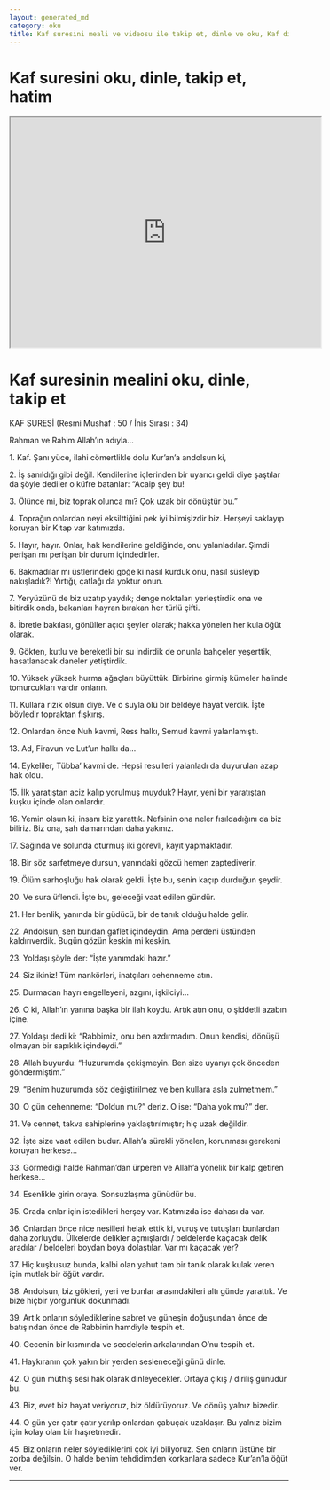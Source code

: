 ```yaml
---
layout: generated_md
category: oku
title: Kaf suresini meali ve videosu ile takip et, dinle ve oku, Kaf dinle, Kaf meali, hatim dinle, hatim yap.
---
```


<div class="container">
  <div class="row">
    <div class="col-lg-12">
      <h1>Kaf suresini oku, dinle, takip et, hatim</h1>
      <div class="div-youtube-embed">
        <iframe width="560" height="415" src="https://www.youtube.com/embed/">frameborder="0" allowfullscreen></iframe>
      </div>
    </div>
  </div>

  <div class="row">
    <div class="col-lg-12">
      <h1>Kaf suresinin mealini oku, dinle, takip et</h1>
      <div><p>KAF SURESİ (Resmi Mushaf : 50 / İniş Sırası : 34)</p><p>Rahman ve Rahim Allah’ın adıyla…</p><p></p><p></p><p>1. Kaf. Şanı yüce, ilahi cömertlikle dolu Kur’an’a andolsun ki,</p><p></p><p></p><p>2. İş sanıldığı gibi değil. Kendilerine içlerinden bir uyarıcı geldi diye şaştılar da şöyle dediler o küfre batanlar: “Acaip şey bu!</p><p></p><p></p><p>3. Ölünce mi, biz toprak olunca mı? Çok uzak bir dönüştür bu.”</p><p></p><p></p><p>4. Toprağın onlardan neyi eksilttiğini pek iyi bilmişizdir biz. Herşeyi saklayıp koruyan bir Kitap var katımızda.</p><p></p><p></p><p>5. Hayır, hayır. Onlar, hak kendilerine geldiğinde, onu yalanladılar. Şimdi perişan mı perişan bir durum içindedirler.</p><p></p><p></p><p>6. Bakmadılar mı üstlerindeki göğe ki nasıl kurduk onu, nasıl süsleyip nakışladık?! Yırtığı, çatlağı da yoktur onun.</p><p></p><p></p><p>7. Yeryüzünü de biz uzatıp yaydık; denge noktaları yerleştirdik ona ve bitirdik onda, bakanları hayran bırakan her türlü çifti.</p><p></p><p></p><p>8. İbretle bakılası, gönüller açıcı şeyler olarak; hakka yönelen her kula öğüt olarak.</p><p></p><p></p><p>9. Gökten, kutlu ve bereketli bir su indirdik de onunla bahçeler yeşerttik, hasatlanacak daneler yetiştirdik.</p><p></p><p></p><p>10. Yüksek yüksek hurma ağaçları büyüttük. Birbirine girmiş kümeler halinde tomurcukları vardır onların.</p><p></p><p></p><p>11. Kullara rızık olsun diye. Ve o suyla ölü bir beldeye hayat verdik. İşte böyledir topraktan fışkırış.</p><p></p><p></p><p>12. Onlardan önce Nuh kavmi, Ress halkı, Semud kavmi yalanlamıştı.</p><p></p><p></p><p>13. Ad, Firavun ve Lut’un halkı da…</p><p></p><p></p><p>14. Eykeliler, Tübba’ kavmi de. Hepsi resulleri yalanladı da duyurulan azap hak oldu.</p><p></p><p></p><p>15. İlk yaratıştan aciz kalıp yorulmuş muyduk? Hayır, yeni bir yaratıştan kuşku içinde olan onlardır.</p><p></p><p></p><p>16. Yemin olsun ki, insanı biz yarattık. Nefsinin ona neler fısıldadığını da biz biliriz. Biz ona, şah damarından daha yakınız.</p><p></p><p></p><p>17. Sağında ve solunda oturmuş iki görevli, kayıt yapmaktadır.</p><p></p><p></p><p>18. Bir söz sarfetmeye dursun, yanındaki gözcü hemen zaptediverir.</p><p></p><p></p><p>19. Ölüm sarhoşluğu hak olarak geldi. İşte bu, senin kaçıp durduğun şeydir.</p><p></p><p></p><p>20. Ve sura üflendi. İşte bu, geleceği vaat edilen gündür.</p><p></p><p></p><p>21. Her benlik, yanında bir güdücü, bir de tanık olduğu halde gelir.</p><p></p><p></p><p>22. Andolsun, sen bundan gaflet içindeydin. Ama perdeni üstünden kaldırıverdik. Bugün gözün keskin mi keskin.</p><p></p><p></p><p>23. Yoldaşı şöyle der: “İşte yanımdaki hazır.”</p><p></p><p></p><p>24. Siz ikiniz! Tüm nankörleri, inatçıları cehenneme atın.</p><p></p><p></p><p>25. Durmadan hayrı engelleyeni, azgını, işkilciyi…</p><p></p><p></p><p>26. O ki, Allah’ın yanına başka bir ilah koydu. Artık atın onu, o şiddetli azabın içine.</p><p></p><p></p><p>27. Yoldaşı dedi ki: “Rabbimiz, onu ben azdırmadım. Onun kendisi, dönüşü olmayan bir sapıklık içindeydi.”</p><p></p><p></p><p>28. Allah buyurdu: “Huzurumda çekişmeyin. Ben size uyarıyı çok önceden göndermiştim.”</p><p></p><p></p><p>29. “Benim huzurumda söz değiştirilmez ve ben kullara asla zulmetmem.”</p><p></p><p></p><p>30. O gün cehenneme: “Doldun mu?” deriz. O ise: “Daha yok mu?” der.</p><p></p><p></p><p>31. Ve cennet, takva sahiplerine yaklaştırılmıştır; hiç uzak değildir.</p><p></p><p></p><p>32. İşte size vaat edilen budur. Allah’a sürekli yönelen, korunması gerekeni koruyan herkese…</p><p></p><p></p><p>33. Görmediği halde Rahman’dan ürperen ve Allah’a yönelik bir kalp getiren herkese…</p><p></p><p></p><p>34. Esenlikle girin oraya. Sonsuzlaşma günüdür bu.</p><p></p><p></p><p>35. Orada onlar için istedikleri herşey var. Katımızda ise dahası da var.</p><p></p><p></p><p>36. Onlardan önce nice nesilleri helak ettik ki, vuruş ve tutuşları bunlardan daha zorluydu. Ülkelerde delikler açmışlardı / beldelerde kaçacak delik aradılar / beldeleri boydan boya dolaştılar. Var mı kaçacak yer?</p><p></p><p></p><p>37. Hiç kuşkusuz bunda, kalbi olan yahut tam bir tanık olarak kulak veren için mutlak bir öğüt vardır.</p><p></p><p></p><p>38. Andolsun, biz gökleri, yeri ve bunlar arasındakileri altı günde yarattık. Ve bize hiçbir yorgunluk dokunmadı.</p><p></p><p></p><p>39. Artık onların söylediklerine sabret ve güneşin doğuşundan önce de batışından önce de Rabbinin hamdiyle tespih et.</p><p></p><p></p><p>40. Gecenin bir kısmında ve secdelerin arkalarından O’nu tespih et.</p><p></p><p></p><p>41. Haykıranın çok yakın bir yerden sesleneceği günü dinle.</p><p></p><p></p><p>42. O gün müthiş sesi hak olarak dinleyecekler. Ortaya çıkış / diriliş günüdür bu.</p><p></p><p></p><p>43. Biz, evet biz hayat veriyoruz, biz öldürüyoruz. Ve dönüş yalnız bizedir.</p><p></p><p></p><p>44. O gün yer çatır çatır yarılıp onlardan çabuçak uzaklaşır. Bu yalnız bizim için kolay olan bir haşretmedir.</p><p></p><p></p><p>45. Biz onların neler söylediklerini çok iyi biliyoruz. Sen onların üstüne bir zorba değilsin. O halde benim tehdidimden korkanlara sadece Kur’an’la öğüt ver.</p><p></p><p></p><p></p><p></p></div>
    </div>
  </div>
</div>
<hr />